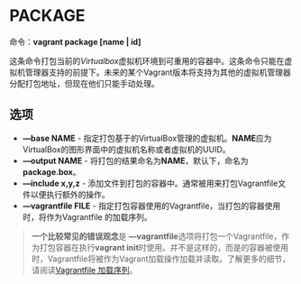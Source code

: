 # PACKAGE

命令：**vagrant package [name | id]**

这条命令打包当前的*Virtualbox*虚拟机环境到可重用的容器中。这条命令只能在虚拟机管理器支持的前提下。未来的某个Vagrant版本将支持为其他的虚拟机管理器分配打包地址，但现在他们只能手动处理。

## 选项

- **—base NAME** - 指定打包基于的VirtualBox管理的虚拟机。**NAME**应为VirtualBox的图形界面中的虚拟机名称或者虚拟机的UUID。
- **—output NAME** - 将打包的结果命名为**NAME**，默认下，命名为**package.box**。
- **—include x,y,z** - 添加文件到打包的容器中。通常被用来打包Vagrantfile文件以便执行额外的操作。
- **—vagrantfile FILE** - 指定打包容器使用的Vagrantfile，当打包的容器使用时，将作为Vagrantfile 的加载序列。

> **一个比较常见的错误观念**是 **—vagrantfile**选项将打包一个Vagrantfile，作为打包容器在执行**vagrant init**时使用。并不是这样的，而是的容器被使用时，Vagrantfile将被作为Vagrant加载操作加载并读取。了解更多的细节，请阅读[Vagrantfile 加载序列]()。